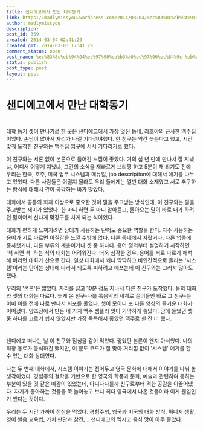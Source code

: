 ```yaml
---
title: 샌디에고에서 만난 대학동기
link: https://madlymissyou.wordpress.com/2014/03/04/%ec%83%8c%eb%94%94%ec%97%90%ea%b3%a0%ec%97%90%ec%84%9c-%eb%a7%8c%eb%82%9c-%eb%8c%80%ed%95%99%eb%8f%99%ea%b8%b0/
author: madlymissyou
description: 
post_id: 369
created: 2014-03-04 02:41:29
created_gmt: 2014-03-03 17:41:29
comment_status: open
post_name: %ec%83%8c%eb%94%94%ec%97%90%ea%b3%a0%ec%97%90%ec%84%9c-%eb%a7%8c%eb%82%9c-%eb%8c%80%ed%95%99%eb%8f%99%ea%b8%b0
status: publish
post_type: post
layout: post
---
```


# 샌디에고에서 만난 대학동기

#

대학 동기 셋이 만나기로 한 곳은 샌디에고에서 가장 멋진 동네, 라호야의 근사한 맥주집이었다. 손님이 많아서 자리가 나길 기다려야했다. 한 친구는 약간 늦는다고 했고, 시간 맞춰 도착한 친구와는 맥주집 입구에 서서 기다리기로 했다.

이 친구와는 서론 없이 본론으로 들어간 느낌이 좋았다. 거의 십 년 만에 만나서 잘 지냈냐, 어디서 어떻게 지냈냐, 그간의 소식을 재빠르게 브리핑 하고 5분이 채 되기도 전에 우리는 한국, 호주, 미국 업무 시스템과 매뉴얼, job description에 대해서 얘기를 나누고 있었다. 다른 사람들은 어떨지 몰라도 우리 둘에게는 열띤 대화 소재였고 서로 추구하는 방식에 대해서 깊이 공감하는 바가 많았다.

대화에서 공통의 화제 이상으로 중요한 것이 말을 주고받는 방식인데, 이 친구와는 말을 주고받는 재미가 있었다. 한 마디 하면 두 마디 알아듣고, 돌아오는 말이 바로 내가 하려던 말이어서 신나게 맞장구를 치게 되는 식이었다.

대화가 편하게 느껴지려면 상대가 사용하는 단어도 중요한 역할을 한다. 자주 사용하는 용어가 서로 다르면 이질감을 느낄 수밖에 없다. 다른 동네에서 자랐거나, 다른 업종에 종사했거나, 다른 부류의 계층이거나 셋 중 하나다. 용어 정의부터 설명하기 시작하면 '척 하면 척' 하는 식의 대화는 어려워진다. 더욱 심각한 경우, 용어를 서로 다르게 해석해 버리면 대화가 산으로 간다. 일상 대화에서 꽤나 딱딱하고 비인간적으로 들리는 '시스템'이라는 단어는 상대에 따라서 되도록 피하려고 애쓰는데 이 친구와는 그러지 않아도 됐다.

우리의 '본론'은 짧았다. 자리를 잡고 10분 정도 지나서 다른 친구가 도착했다. 둘의 대화와 셋의 대화는 다르다. 늦게 온 친구-나를 록음악의 세계로 끌어들인 바로 그 친구-는 이미 이틀 전에 따로 만나서 회포를 풀었다. 셋이 모이니 또 다른 양상의 즐거운 대화가 이어졌다. 양조장에서 만든 네 가지 맥주 샘플러 맛이 기막히게 좋았다. 맘에 들었던 셋 중 하나를 고르기 쉽지 않았지만 가장 독특해서 좋았던 맥주로 한 잔 더 했다.

#

샌디에고 떠나는 날 이 친구와 점심을 같이 먹었다. 짧았던 본론이 왠지 아쉬웠다. 나의 직장 동료가 동석하긴 했지만, 이 분도 코드가 잘 맞아 거리낌 없이 '시스템' 얘기를 할 수 있는 대화 상대였다.

나는 두 번째 대화에서, 시스템 이야기는 접어두고 영국 문화에 대해서 이야기를 나눠 볼 생각이었다. 경험주의 철학을 기반으로 한 영국의 학풍과 문화, 예술과 관련하여 통하는 부분이 있을 것 같은 예감이 있었는데, 아니나다를까 친구로부터 격한 공감을 이끌어냈다. 자기가 좋아하는 것들을 쭉 늘어놓고 보니 죄다 영국에서 나온 것들이라 이게 웬일인가 했다는 것이다.

우리는 두 시간 가까이 점심을 먹었다. 경험주의, 영국과 미국의 대화 방식, 튀니지 생활, 영어 발음 교육법, 가치 판단과 참견, .. 샌디에고의 멕시코 음식 맛이 아주 좋았다.